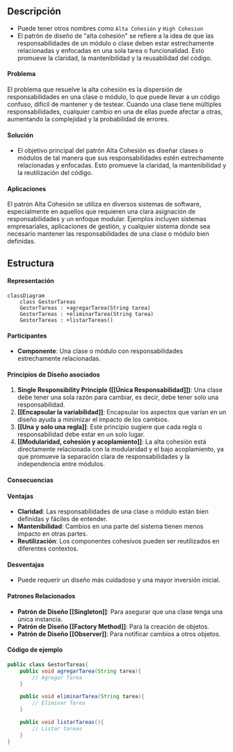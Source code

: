## Descripción
- Puede tener otros nombres como `Alta Cohesión` y `High Cohesion`
- El patrón de diseño de "alta cohesión" se refiere a la idea de que las responsabilidades de un módulo o clase deben estar estrechamente relacionadas y enfocadas en una sola tarea o funcionalidad. Esto promueve la claridad, la mantenibilidad y la reusabilidad del código.
#### Problema

El problema que resuelve la alta cohesión es la dispersión de responsabilidades en una clase o módulo, lo que puede llevar a un código confuso, difícil de mantener y de testear. Cuando una clase tiene múltiples responsabilidades, cualquier cambio en una de ellas puede afectar a otras, aumentando la complejidad y la probabilidad de errores.
#### Solución
- El objetivo principal del patrón Alta Cohesión es diseñar clases o módulos de tal manera que sus responsabilidades estén estrechamente relacionadas y enfocadas. Esto promueve la claridad, la mantenibilidad y la reutilización del código.
#### Aplicaciones

El patrón Alta Cohesión se utiliza en diversos sistemas de software, especialmente en aquellos que requieren una clara asignación de responsabilidades y un enfoque modular. Ejemplos incluyen sistemas empresariales, aplicaciones de gestión, y cualquier sistema donde sea necesario mantener las responsabilidades de una clase o módulo bien definidas.
## Estructura

#### Representación
``` mermaid
classDiagram 
	class GestorTareas 
	GestorTareas : +agregarTarea(String tarea) 
	GestorTareas : +eliminarTarea(String tarea) 
	GestorTareas : +listarTareas()
```

#### Participantes
- **Componente**: Una clase o módulo con responsabilidades estrechamente relacionadas.

#### Principios de Diseño asociados

1. **Single Responsibility Principle ([[Única Responsabilidad]])**: Una clase debe tener una sola razón para cambiar, es decir, debe tener solo una responsabilidad.
2. **[[Encapsular la variabilidad]]**: Encapsular los aspectos que varían en un diseño ayuda a minimizar el impacto de los cambios.
3. **[[Una y solo una regla]]**: Este principio sugiere que cada regla o responsabilidad debe estar en un solo lugar.
4. **[[Modularidad, cohesión y acoplamiento]]**: La alta cohesión está directamente relacionada con la modularidad y el bajo acoplamiento, ya que promueve la separación clara de responsabilidades y la independencia entre módulos.
#### Consecuencias
#### Ventajas
- **Claridad**: Las responsabilidades de una clase o módulo están bien definidas y fáciles de entender.
- **Mantenibilidad**: Cambios en una parte del sistema tienen menos impacto en otras partes.
- **Reutilización**: Los componentes cohesivos pueden ser reutilizados en diferentes contextos.

#### Desventajas
- Puede requerir un diseño más cuidadoso y una mayor inversión inicial.

#### Patrones Relacionados
- **Patrón de Diseño [[Singleton]]**: Para asegurar que una clase tenga una única instancia.
- **Patrón de Diseño [[Factory Method]]**: Para la creación de objetos.
- **Patrón de Diseño [[Observer]]**: Para notificar cambios a otros objetos.

#### Código de ejemplo

``` java
public class GestorTareas{
	public void agregarTarea(String tarea){
		// Agregar Tarea
	}

	public void eliminarTarea(String tarea){
		// Eliminar Tarea
	}

	public void listarTareas(){
		// Listar tareas
	}
}
```